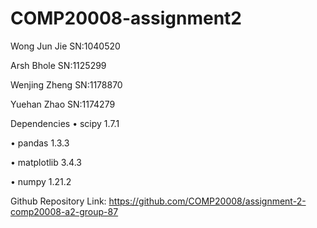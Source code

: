 # COMP20008-assignment2
Wong Jun Jie SN:1040520

Arsh Bhole SN:1125299

Wenjing Zheng SN:1178870

Yuehan Zhao SN:1174279

Dependencies
• scipy 1.7.1

• pandas 1.3.3

• matplotlib 3.4.3

• numpy 1.21.2

Github Repository Link: https://github.com/COMP20008/assignment-2-comp20008-a2-group-87
